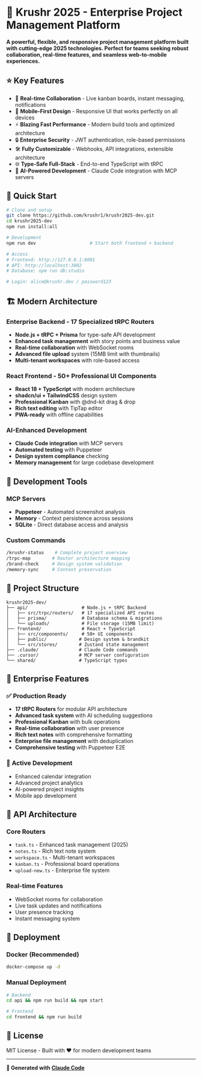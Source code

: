 # 🚀 Krushr 2025 - Enterprise Project Management Platform

**A powerful, flexible, and responsive project management platform built with cutting-edge 2025 technologies. Perfect for teams seeking robust collaboration, real-time features, and seamless web-to-mobile experiences.**

## ⭐ **Key Features**

- 🎯 **Real-time Collaboration** - Live kanban boards, instant messaging, notifications
- 📱 **Mobile-First Design** - Responsive UI that works perfectly on all devices  
- ⚡ **Blazing Fast Performance** - Modern build tools and optimized architecture
- 🔒 **Enterprise Security** - JWT authentication, role-based permissions
- 🛠️ **Fully Customizable** - Webhooks, API integrations, extensible architecture
- 🌐 **Type-Safe Full-Stack** - End-to-end TypeScript with tRPC
- 🤖 **AI-Powered Development** - Claude Code integration with MCP servers

## 🚀 **Quick Start**

```bash
# Clone and setup
git clone https://github.com/krushr1/krushr2025-dev.git
cd krushr2025-dev
npm run install:all

# Development
npm run dev                    # Start both frontend + backend

# Access
# Frontend: http://127.0.0.1:8001
# API: http://localhost:3002
# Database: npm run db:studio

# Login: alice@krushr.dev / password123
```

## 🏗️ **Modern Architecture**

### **Enterprise Backend** - 17 Specialized tRPC Routers
- **Node.js + tRPC + Prisma** for type-safe API development
- **Enhanced task management** with story points and business value
- **Real-time collaboration** with WebSocket rooms
- **Advanced file upload** system (15MB limit with thumbnails)
- **Multi-tenant workspaces** with role-based access

### **React Frontend** - 50+ Professional UI Components
- **React 18 + TypeScript** with modern architecture
- **shadcn/ui + TailwindCSS** design system
- **Professional Kanban** with @dnd-kit drag & drop
- **Rich text editing** with TipTap editor
- **PWA-ready** with offline capabilities

### **AI-Enhanced Development**
- **Claude Code integration** with MCP servers
- **Automated testing** with Puppeteer
- **Design system compliance** checking
- **Memory management** for large codebase development

## 🔧 **Development Tools**

### **MCP Servers**
- **Puppeteer** - Automated screenshot analysis
- **Memory** - Context persistence across sessions
- **SQLite** - Direct database access and analysis

### **Custom Commands**
```bash
/krushr-status    # Complete project overview
/trpc-map        # Router architecture mapping
/brand-check     # Design system validation
/memory-sync     # Context preservation
```

## 📁 **Project Structure**

```
krushr2025-dev/
├── api/                    # Node.js + tRPC Backend
│   ├── src/trpc/routers/   # 17 specialized API routes
│   ├── prisma/             # Database schema & migrations
│   └── uploads/            # File storage (15MB limit)
├── frontend/               # React + TypeScript
│   ├── src/components/     # 50+ UI components
│   ├── public/            # Design system & brandkit
│   └── src/stores/        # Zustand state management
├── .claude/               # Claude Code commands
├── .cursor/               # MCP server configuration
└── shared/                # TypeScript types
```

## 🌟 **Enterprise Features**

### ✅ **Production Ready**
- **17 tRPC Routers** for modular API architecture
- **Advanced task system** with AI scheduling suggestions
- **Professional Kanban** with bulk operations
- **Real-time collaboration** with user presence
- **Rich text notes** with comprehensive formatting
- **Enterprise file management** with deduplication
- **Comprehensive testing** with Puppeteer E2E

### 🚧 **Active Development**
- Enhanced calendar integration
- Advanced project analytics
- AI-powered project insights
- Mobile app development

## 🔌 **API Architecture**

### **Core Routers**
- `task.ts` - Enhanced task management (2025)
- `notes.ts` - Rich text note system
- `workspace.ts` - Multi-tenant workspaces
- `kanban.ts` - Professional board operations
- `upload-new.ts` - Enterprise file system

### **Real-time Features**
- WebSocket rooms for collaboration
- Live task updates and notifications
- User presence tracking
- Instant messaging system

## 🚀 **Deployment**

### **Docker (Recommended)**
```bash
docker-compose up -d
```

### **Manual Deployment**
```bash
# Backend
cd api && npm run build && npm start

# Frontend
cd frontend && npm run build
```

## 📄 **License**

MIT License - Built with ❤️ for modern development teams

---

**🚀 Generated with [Claude Code](https://claude.ai/code)**
